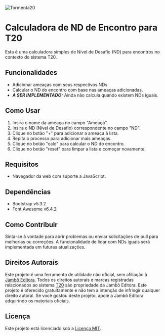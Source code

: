 ![Tormenta20](https://i.imgur.com/rYrCTWR.png)
# Calculadora de ND de Encontro para T20

Esta é uma calculadora simples de Nível de Desafio (ND) para encontros no contexto do sistema T20.

## Funcionalidades

- Adicionar ameaças com seus respectivos NDs.
- Calcular o ND do encontro com base nas ameaças adicionadas.
- _**A SER IMPLEMENTADO:**_ Ainda não calcula quando existem NDs iguais.

## Como Usar

1. Insira o nome da ameaça no campo "Ameaça".
2. Insira o ND (Nível de Desafio) correspondente no campo "ND".
3. Clique no botão "+" para adicionar a ameaça à lista.
4. Repita o processo para adicionar mais ameaças.
5. Clique no botão "calc" para calcular o ND do encontro.
6. Clique no botão "reset" para limpar a lista e começar novamente.

## Requisitos

- Navegador da web com suporte a JavaScript.

## Dependências

- Bootstrap v5.3.2
- Font Awesome v6.4.2

## Como Contribuir

Sinta-se à vontade para abrir problemas ou enviar solicitações de pull para melhorias ou correções. A funcionalidade de lidar com NDs iguais será implementada em futuras atualizações.

## Direitos Autorais

Este projeto é uma ferramenta de utilidade não oficial, sem afiliação à [Jambô Editora](https://jamboeditora.com.br/). Todos os direitos autorais e marcas registradas relacionados ao sistema [T20](https://jamboeditora.com.br/categoria/rpg/tormenta20-rpg/) são propriedade da Jambô Editora. Este projeto é oferecido gratuitamente e não tem a intenção de infringir qualquer direito autoral. Se você gostou deste projeto, apoie a Jambô Editora adquirindo os materiais oficiais.

## Licença

Este projeto está licenciado sob a [Licença MIT](LICENSE).
